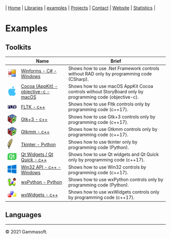 | [Home](home.md) | [Libraries](libraries.md) | [examples](examples.md) | [Projects](https://sourceforge.net/u/gammasoft71) | [Contact](contact.md) | [Website](https://gammasoft71.wixsite.com/gammasoft) | [Statistics](statistics.md) |

# Examples

## Toolkits

|                                                                                                               | Name                                                                                                       | Brief                                                                                                          |
|---------------------------------------------------------------------------------------------------------------|------------------------------------------------------------------------------------------------------------|----------------------------------------------------------------------------------------------------------------|
| [![](pictures/Winforms.png)](https://github.com/gammasoft71/Examples_CSharp/tree/master/System.Windows.Forms) | [Winforms - C# - Windows](https://github.com/gammasoft71/Examples_CSharp/tree/master/System.Windows.Forms) | Shows how to use .Net Framework controls without RAD only by programming code (CSharp).                        |
| [![](pictures/Cocoa.png)](https://github.com/gammasoft71/Examples_Cocoa)                                      | [Cocoa (AppKit) - objective-c - macOS](https://github.com/gammasoft71/Examples_Cocoa)                      | Shows how to use macOS AppKit Cocoa controls without StoryBoard only by programming code (objective-c).        |
| [![](pictures/FLTK.png)](https://github.com/gammasoft71/Examples_FLTK)                                        | [FLTK - c++](https://github.com/gammasoft71/Examples_FLTK)                                                 | Shows how to use Fltk controls only by programming code (c++17).                                               |
| [![](pictures/Gtk.png)](https://github.com/gammasoft71/Examples_GTK)                                          | [Gtk+3 - c++](https://github.com/gammasoft71/Examples_Gtk)                                                 | Shows how to use Gtk+3 controls only by programming code (c++17).                                              |
| [![](pictures/Gtkmm.png)](https://github.com/gammasoft71/Examples_Gtkmm)                                      | [Gtkmm - c++](https://github.com/gammasoft71/Examples_Gtkmm)                                               | Shows how to use Gtkmm controls only by programming code (c++17).                                              |
| [![](pictures/Tk.png)](https://github.com/gammasoft71/Examples_Python/tree/master/tkinter)                    | [Tkinter - Python](https://github.com/gammasoft71/Examples_Python/tree/master/tkinter)                     | Shows how to use tkinter only by programming code (Python).                                                    |
| [![](pictures/Qt.png)](https://github.com/gammasoft71/Examples_Qt)                                            | [Qt Widgets / Qt Quick - c++](https://github.com/gammasoft71/Examples_Qt)                                  | Shows how to use Qt widgets and Qt Quick only by programming code (c++17).                                     |
| [![](pictures/Win32.png)](https://github.com/gammasoft71/Examples_Win32/tree/master/Win32.Gui)                | [Win32 API - c++ - Windows](https://github.com/gammasoft71/Examples_Win32/tree/master/Win32.Gui)           | Shows how to use Win32 controls by programming code (c++17).                                                   |
| [![](pictures/wxPython.png)](https://github.com/gammasoft71/Examples_Python/tree/master/wxPython)             | [wxPython - Python](https://github.com/gammasoft71/Examples_Python/tree/master/wxPython)                   | Shows how to use wxPython controls only by programming code (Python).                                          |
| [![](pictures/wxWidgets.png)](https://github.com/gammasoft71/Examples_wxWidgets)                              | [wxWidgets - c++](https://github.com/gammasoft71/Examples_wxWidgets)                                       | Shows how to use wxWidgets controls only by programming code (c++17).                                          |

## Languages

______________________________________________________________________________________________

© 2021 Gammasoft.
